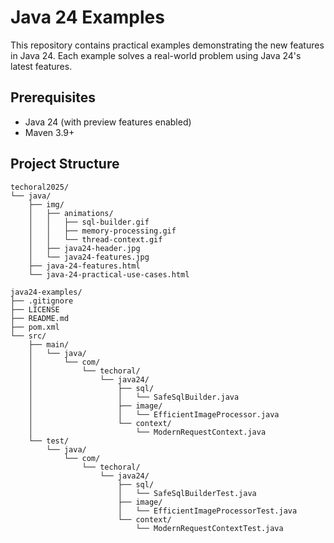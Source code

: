 # Java 24 Examples

This repository contains practical examples demonstrating the new features in Java 24. Each example solves a real-world problem using Java 24's latest features.

## Prerequisites

- Java 24 (with preview features enabled)
- Maven 3.9+

## Project Structure

```
techoral2025/
└── java/
    ├── img/
    │   ├── animations/
    │   │   ├── sql-builder.gif
    │   │   ├── memory-processing.gif
    │   │   └── thread-context.gif
    │   ├── java24-header.jpg
    │   └── java24-features.jpg
    ├── java-24-features.html
    └── java-24-practical-use-cases.html

java24-examples/
├── .gitignore
├── LICENSE
├── README.md
├── pom.xml
└── src/
    ├── main/
    │   └── java/
    │       └── com/
    │           └── techoral/
    │               └── java24/
    │                   ├── sql/
    │                   │   └── SafeSqlBuilder.java
    │                   ├── image/
    │                   │   └── EfficientImageProcessor.java
    │                   └── context/
    │                       └── ModernRequestContext.java
    └── test/
        └── java/
            └── com/
                └── techoral/
                    └── java24/
                        ├── sql/
                        │   └── SafeSqlBuilderTest.java
                        ├── image/
                        │   └── EfficientImageProcessorTest.java
                        └── context/
                            └── ModernRequestContextTest.java
```